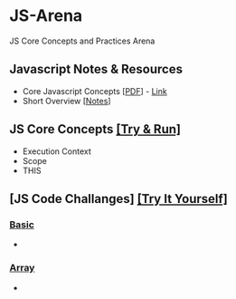 # JS-Arena
JS Core Concepts and Practices Arena

## Javascript Notes & Resources
  - Core Javascript Concepts [[PDF]()] - [Link](https://alok722.github.io/namaste-javascript-notes/dist/lectures.html)
  - Short Overview [[Notes]()]

## JS Core Concepts [[Try & Run]](https://github.com/deltanode/JS-Arena/tree/main/js-core-concepts)
  - Execution Context
  - Scope
  - THIS

## [JS Code Challanges] [[Try It Yourself]](https://github.com/deltanode/JS-Arena/tree/main/code-challenges)
### [Basic](/code-challenges/01-basic)
 - 
### [Array](/code-challenges/02-array)
 - 
